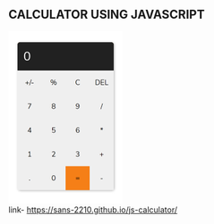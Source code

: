 ## CALCULATOR USING JAVASCRIPT
![Calculator](calc.png)<br>
link- https://sans-2210.github.io/js-calculator/